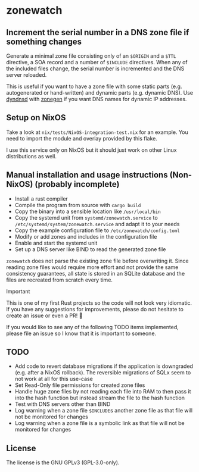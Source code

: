 [SPDX-FileCopyrightText: 2024 Luflosi <zonewatch@luflosi.de>]::
[SPDX-License-Identifier: GPL-3.0-only]::

# zonewatch
## Increment the serial number in a DNS zone file if something changes
Generate a minimal zone file consisting only of an `$ORIGIN` and a `$TTL` directive, a SOA record and a number of `$INCLUDE` directives.
When any of the included files change, the serial number is incremented and the DNS server reloaded.

This is useful if you want to have a zone file with some static parts (e.g. autogenerated or hand-written) and dynamic parts (e.g. dynamic DNS).
Use [dyndnsd](https://github.com/Luflosi/dyndnsd) with [zonegen](https://github.com/Luflosi/zonegen) if you want DNS names for dynamic IP addresses.

## Setup on NixOS
Take a look at `nix/tests/NixOS-integration-test.nix` for an example. You need to import the module and overlay provided by this flake.

I use this service only on NixOS but it should just work on other Linux distributions as well.

## Manual installation and usage instructions (Non-NixOS) (probably incomplete)
- Install a rust compiler
- Compile the program from source with `cargo build`
- Copy the binary into a sensible location like `/usr/local/bin`
- Copy the systemd unit from `systemd/zonewatch.service` to `/etc/systemd/system/zonewatch.service` and adapt it to your needs
- Copy the example configuration file to `/etc/zonewatch/config.toml`
- Modify or add zones and includes in the configuration file
- Enable and start the systemd unit
- Set up a DNS server like BIND to read the generated zone file


`zonewatch` does not parse the existing zone file before overwriting it.
Since reading zone files would require more effort and not provide the same consistency guarantees, all state is stored in an SQLite database and the files are recreated from scratch every time.

> [!IMPORTANT]
> This is one of my first Rust projects so the code will not look very idiomatic. If you have any suggestions for improvements, please do not hesitate to create an issue or even a PR! 🖤


If you would like to see any of the following TODO items implemented, please file an issue so I know that it is important to someone.

## TODO
- Add code to revert database migrations if the application is downgraded (e.g. after a NixOS rollback). The reversible migrations of SQLx seem to not work at all for this use-case
- Set Read-Only file permissions for created zone files
- Handle huge zone files by not reading each file into RAM to then pass it into the hash function but instead stream the file to the hash function
- Test with DNS servers other than BIND
- Log warning when a zone file `$INCLUDE`s another zone file as that file will not be monitored for changes
- Log warning when a zone file is a symbolic link as that file will not be monitored for changes


## License
The license is the GNU GPLv3 (GPL-3.0-only).
